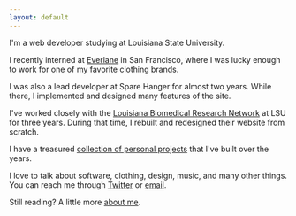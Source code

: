```yaml
---
layout: default
---
```


I'm a web developer studying at Louisiana State University.

I recently interned at [Everlane][everlane] in San Francisco, where I was lucky enough to work for one of my favorite clothing brands.

I was also a lead developer at Spare Hanger for almost two years. While there, I implemented and designed many features of the site.

I've worked closely with the [Louisiana Biomedical Research Network][lbrn] at LSU for three years. During that time, I rebuilt and redesigned their website from scratch.

I have a treasured [collection of personal projects][projects] that I've built over the years.

I love to talk about software, clothing, design, music, and many other things. You can reach me through [Twitter][twitter] or [email][email].

Still reading? A little more [about me][about].

[everlane]: http://everlane.com
[lbrn]: http://lbrn.lsu.edu
[twitter]: http://twitter.com/taylorlapeyre
[email]: mailto:hello@taylorlapeyre.me
[about]: /about
[projects]: /projects
